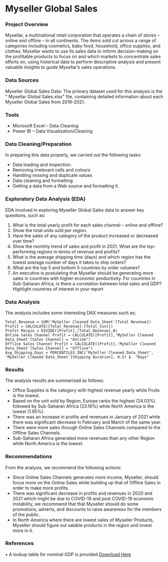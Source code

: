 # Myseller Global Sales

### Project Overview
 Mysellar, a multinational retail corporation that operates a chain of stores – online and offline – in all continents. The items sold cut across a range of categories including cosmetics, baby food, household, office supplies, and clothes.
Mysellar wants to use its sales data to inform decision-making on the profitable products to focus on and which markets to concentrate sales efforts on, using historical data to perform descriptive analysis and present valuable insights to guide Mysellar’s sales operations. 

### Data Sources
Myseller Global Sales Data: The primary dataset used for this analysis is the " Mysellar Global Sales.xlsx" file, containing detailed information about each Myseller Global Sales from 2019-2021.

### Tools
-	Microsoft Excel – Data Cleaning
- Power BI – Data Visualization/Cleaning

### Data Cleaning/Preparation
 In preparing this data properly, we carried out the following tasks:
-	Data loading and inspection.
-	Removing irrelevant cells and colours
-	Handling missing and duplicate values
-	Data cleaning and formatting
-	Getting a data from a Web source and formatting it.

### Exploratory Data Analysis (EDA)
EDA involved in exploring Myseller Global Sales data to answer key questions, such as:
1.	What is the total yearly profit for each sales channel – online and offline?
2.	Show the total units sold per region.
3.	Have the sales of any category of the product increased or decreased over time?
4.	Show the monthly trend of sales and profit in 2021. What are the top-performing regions in terms of revenue and profits?
5.	What is the average shipping time (days) and which region has the lowest average number of days it takes to ship orders?
6.	What are the top 5 and bottom 5 countries by order volumes?
7.	An executive is postulating that Mysellar should be generating more sales in countries with higher economic productivity. For countries in Sub-Saharan Africa, is there a correlation between total sales and GDP? Highlight countries of interest in your report.

### Data Analysis

The analysis includes some interesting DAX measures such as;
```Plain text
Total_Revenue = SUM('MySeller Cleaned Data_Sheet'[Total Revenue])
Profit = CALCULATE([Total_Revenue]-[Total_Cost]) 
Profit Margin = DIVIDE([Profit],[Total_Revenue],0) 
Online Sales Channel Profit = CALCULATE([Profit],'MySeller Cleaned Data_Sheet'[Sales Channel] = "Online")
Offline Sales Channel Profit = CALCULATE([Profit],'MySeller Cleaned Data_Sheet'[Sales Channel] = "Offline")
Avg_Shipping_Days = PERCENTILEX.INC('MySeller Cleaned Data_Sheet', 'MySeller Cleaned Data_Sheet'[Shipping Duration], 0.5) &  "Days"
```

### Results
The analysis results are summarized as follows:
-	Office Supplies is the category with highest revenue yearly while Fruits is the lowest.
-	Based on the unit sold by Region, Europe ranks the highest (24.03%) followed by Sub-Saharan Africa (23.19%) while North America is the lowest (1.95%).
-	There was an increase in profits and revenues in January of 2021 while there was significant decrease in February and March of the same year.
-	There were more sales through Online Sales Channels compared to the Offline Sales Channels.
-	Sub-Saharan Africa generated more revenues than any other Region while North America is the lowest.

### Recommendations
From the analysis, we recommend the following actions:
-	Since Online Sales Channels generates more income, Myseller, should focus more on the Online Sales while building up that of Offline Sales in order to make more profits.
-	There was significant decrease in profits and revenues in 2020 and 2021 which might be due to COVID-19 and post COVID-19 economic instability, we recommend that that Myseller should do some promotions, adverts, 
and discounts to raise awareness for the members of the public.
-	In North America where there are lowest sales of Myseller Products, Myseller should figure out salable products in the region and invest more in it.

### References
•	A lookup table for nominal GDP is provided [Download Here](https://en.wikipedia.org/wiki/List_of_African_countries_by_GDP_(nominal))



